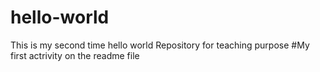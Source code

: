 # hello-world
This is my second time hello world Repository for teaching purpose
#My first actrivity on the readme file
